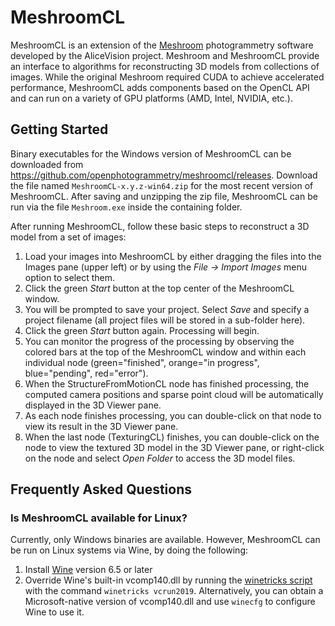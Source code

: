 MeshroomCL
==========
MeshroomCL is an extension of the [Meshroom](https://alicevision.org/)
photogrammetry software developed by the AliceVision project. Meshroom
and MeshroomCL provide an interface to algorithms for reconstructing 3D
models from collections of images. While the original Meshroom required
CUDA to achieve accelerated performance, MeshroomCL adds components
based on the OpenCL API and can run on a variety of GPU platforms
(AMD, Intel, NVIDIA, etc.).

Getting Started
---------------
Binary executables for the Windows version of MeshroomCL can be downloaded
from https://github.com/openphotogrammetry/meshroomcl/releases. Download
the file named `MeshroomCL-x.y.z-win64.zip` for the most recent version
of MeshroomCL. After saving and unzipping the zip file, MeshroomCL can be
run via the file `Meshroom.exe` inside the containing folder.

After running MeshroomCL, follow these basic steps to reconstruct a 3D model
from a set of images:
1. Load your images into MeshroomCL by either dragging the files into the Images
pane (upper left) or by using the _File &rarr; Import Images_ menu option to select
them.
2. Click the green _Start_ button at the top center of the MeshroomCL window.
3. You will be prompted to save your project. Select _Save_ and specify
a project filename (all project files will be stored in a sub-folder here).
4. Click the green _Start_ button again. Processing will begin.
5. You can monitor the progress of the processing by observing the colored
bars at the top of the MeshroomCL window and within each individual node
(green="finished", orange="in progress", blue="pending", red="error").
6. When the StructureFromMotionCL node has finished processing, the computed
camera positions and sparse point cloud will be automatically displayed in the
3D Viewer pane.
7. As each node finishes processing, you can double-click on that node to
view its result in the 3D Viewer pane.
8. When the last node (TexturingCL) finishes, you can double-click on the node
to view the textured 3D model in the 3D Viewer pane, or right-click on the node
and select _Open Folder_ to access the 3D model files.

Frequently Asked Questions
--------------------------
### Is MeshroomCL available for Linux?

Currently, only Windows binaries are available. However, MeshroomCL can be
run on Linux systems via Wine, by doing the following:
1. Install [Wine](https://www.winehq.org) version 6.5 or later
2. Override Wine's built-in vcomp140.dll by running the [winetricks script](https://wiki.winehq.org/Winetricks) with the command
   `winetricks vcrun2019`. Alternatively, you can obtain a Microsoft-native version of vcomp140.dll and use `winecfg` to configure
   Wine to use it.
